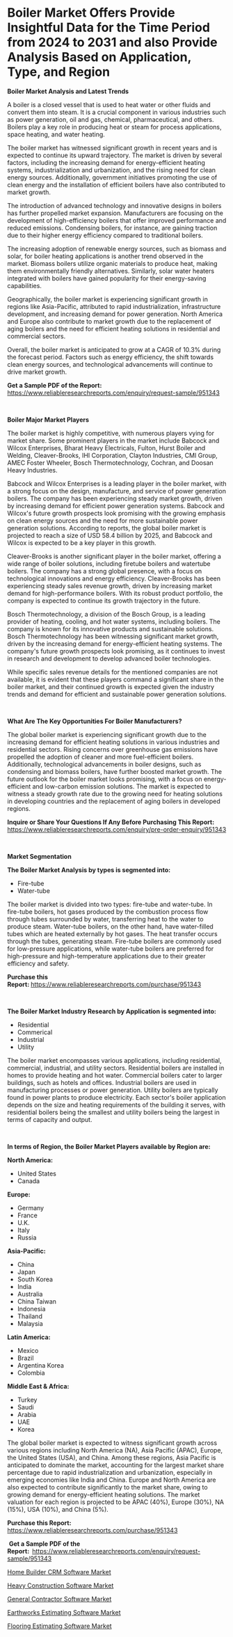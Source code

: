 <p><h1>Boiler Market Offers Provide Insightful Data for the Time Period from 2024 to 2031 and also Provide Analysis Based on Application, Type, and Region</h1></p><p><strong>Boiler Market Analysis and Latest Trends</strong></p>
<p><p>A boiler is a closed vessel that is used to heat water or other fluids and convert them into steam. It is a crucial component in various industries such as power generation, oil and gas, chemical, pharmaceutical, and others. Boilers play a key role in producing heat or steam for process applications, space heating, and water heating.</p><p>The boiler market has witnessed significant growth in recent years and is expected to continue its upward trajectory. The market is driven by several factors, including the increasing demand for energy-efficient heating systems, industrialization and urbanization, and the rising need for clean energy sources. Additionally, government initiatives promoting the use of clean energy and the installation of efficient boilers have also contributed to market growth.</p><p>The introduction of advanced technology and innovative designs in boilers has further propelled market expansion. Manufacturers are focusing on the development of high-efficiency boilers that offer improved performance and reduced emissions. Condensing boilers, for instance, are gaining traction due to their higher energy efficiency compared to traditional boilers.</p><p>The increasing adoption of renewable energy sources, such as biomass and solar, for boiler heating applications is another trend observed in the market. Biomass boilers utilize organic materials to produce heat, making them environmentally friendly alternatives. Similarly, solar water heaters integrated with boilers have gained popularity for their energy-saving capabilities.</p><p>Geographically, the boiler market is experiencing significant growth in regions like Asia-Pacific, attributed to rapid industrialization, infrastructure development, and increasing demand for power generation. North America and Europe also contribute to market growth due to the replacement of aging boilers and the need for efficient heating solutions in residential and commercial sectors.</p><p>Overall, the boiler market is anticipated to grow at a CAGR of 10.3% during the forecast period. Factors such as energy efficiency, the shift towards clean energy sources, and technological advancements will continue to drive market growth.</p></p>
<p><strong>Get a Sample PDF of the Report:&nbsp;</strong> <a href="https://www.reliableresearchreports.com/enquiry/request-sample/951343">https://www.reliableresearchreports.com/enquiry/request-sample/951343</a></p>
<p>&nbsp;</p>
<p><strong>Boiler Major Market Players</strong></p>
<p><p>The boiler market is highly competitive, with numerous players vying for market share. Some prominent players in the market include Babcock and Wilcox Enterprises, Bharat Heavy Electricals, Fulton, Hurst Boiler and Welding, Cleaver-Brooks, IHI Corporation, Clayton Industries, CMI Group, AMEC Foster Wheeler, Bosch Thermotechnology, Cochran, and Doosan Heavy Industries.</p><p>Babcock and Wilcox Enterprises is a leading player in the boiler market, with a strong focus on the design, manufacture, and service of power generation boilers. The company has been experiencing steady market growth, driven by increasing demand for efficient power generation systems. Babcock and Wilcox's future growth prospects look promising with the growing emphasis on clean energy sources and the need for more sustainable power generation solutions. According to reports, the global boiler market is projected to reach a size of USD 58.4 billion by 2025, and Babcock and Wilcox is expected to be a key player in this growth.</p><p>Cleaver-Brooks is another significant player in the boiler market, offering a wide range of boiler solutions, including firetube boilers and watertube boilers. The company has a strong global presence, with a focus on technological innovations and energy efficiency. Cleaver-Brooks has been experiencing steady sales revenue growth, driven by increasing market demand for high-performance boilers. With its robust product portfolio, the company is expected to continue its growth trajectory in the future.</p><p>Bosch Thermotechnology, a division of the Bosch Group, is a leading provider of heating, cooling, and hot water systems, including boilers. The company is known for its innovative products and sustainable solutions. Bosch Thermotechnology has been witnessing significant market growth, driven by the increasing demand for energy-efficient heating systems. The company's future growth prospects look promising, as it continues to invest in research and development to develop advanced boiler technologies.</p><p>While specific sales revenue details for the mentioned companies are not available, it is evident that these players command a significant share in the boiler market, and their continued growth is expected given the industry trends and demand for efficient and sustainable power generation solutions.</p></p>
<p>&nbsp;</p>
<p><strong>What Are The Key Opportunities For Boiler Manufacturers?</strong></p>
<p><p>The global boiler market is experiencing significant growth due to the increasing demand for efficient heating solutions in various industries and residential sectors. Rising concerns over greenhouse gas emissions have propelled the adoption of cleaner and more fuel-efficient boilers. Additionally, technological advancements in boiler designs, such as condensing and biomass boilers, have further boosted market growth. The future outlook for the boiler market looks promising, with a focus on energy-efficient and low-carbon emission solutions. The market is expected to witness a steady growth rate due to the growing need for heating solutions in developing countries and the replacement of aging boilers in developed regions.</p></p>
<p><strong>Inquire or Share Your Questions If Any Before Purchasing This Report:</strong> <a href="https://www.reliableresearchreports.com/enquiry/pre-order-enquiry/951343">https://www.reliableresearchreports.com/enquiry/pre-order-enquiry/951343</a></p>
<p>&nbsp;</p>
<p><strong>Market Segmentation</strong></p>
<p><strong>The Boiler Market Analysis by types is segmented into:</strong></p>
<p><ul><li>Fire-tube</li><li>Water-tube</li></ul></p>
<p><p>The boiler market is divided into two types: fire-tube and water-tube. In fire-tube boilers, hot gases produced by the combustion process flow through tubes surrounded by water, transferring heat to the water to produce steam. Water-tube boilers, on the other hand, have water-filled tubes which are heated externally by hot gases. The heat transfer occurs through the tubes, generating steam. Fire-tube boilers are commonly used for low-pressure applications, while water-tube boilers are preferred for high-pressure and high-temperature applications due to their greater efficiency and safety.</p></p>
<p><strong>Purchase this Report:&nbsp;</strong><a href="https://www.reliableresearchreports.com/purchase/951343">https://www.reliableresearchreports.com/purchase/951343</a></p>
<p>&nbsp;</p>
<p><strong>The Boiler Market Industry Research by Application is segmented into:</strong></p>
<p><ul><li>Residential</li><li>Commerical</li><li>Industrial</li><li>Utility</li></ul></p>
<p><p>The boiler market encompasses various applications, including residential, commercial, industrial, and utility sectors. Residential boilers are installed in homes to provide heating and hot water. Commercial boilers cater to larger buildings, such as hotels and offices. Industrial boilers are used in manufacturing processes or power generation. Utility boilers are typically found in power plants to produce electricity. Each sector's boiler application depends on the size and heating requirements of the building it serves, with residential boilers being the smallest and utility boilers being the largest in terms of capacity and output.</p></p>
<p>&nbsp;</p>
<p><strong>In terms of Region, the Boiler Market Players available by Region are:</strong></p>
<p>
    <p> <strong> North America: </strong>
        <ul>
            <li>United States</li>
            <li>Canada</li>
        </ul>
        </p> 
    <p> <strong> Europe: </strong>
        <ul>
            <li>Germany</li>
            <li>France</li>
            <li>U.K.</li>
            <li>Italy</li>
            <li>Russia</li>
        </ul>
        </p> 
    <p> <strong> Asia-Pacific: </strong>
        <ul>
            <li>China</li>
            <li>Japan</li>
            <li>South Korea</li>
            <li>India</li>
            <li>Australia</li>
            <li>China Taiwan</li>
            <li>Indonesia</li>
            <li>Thailand</li>
            <li>Malaysia</li>
        </ul>
        </p> 
    <p> <strong> Latin America: </strong>
        <ul>
            <li>Mexico</li>
            <li>Brazil</li>
            <li>Argentina Korea</li>
            <li>Colombia</li>
        </ul>
        </p> 
    <p> <strong> Middle East & Africa: </strong>
        <ul>
            <li>Turkey</li>
            <li>Saudi</li>
            <li>Arabia</li>
            <li>UAE</li>
            <li>Korea</li>
        </ul>
    </p>
    </p>
<p><p>The global boiler market is expected to witness significant growth across various regions including North America (NA), Asia Pacific (APAC), Europe, the United States (USA), and China. Among these regions, Asia Pacific is anticipated to dominate the market, accounting for the largest market share percentage due to rapid industrialization and urbanization, especially in emerging economies like India and China. Europe and North America are also expected to contribute significantly to the market share, owing to growing demand for energy-efficient heating solutions. The market valuation for each region is projected to be APAC (40%), Europe (30%), NA (15%), USA (10%), and China (5%).</p></p>
<p><strong>Purchase this Report: </strong><a href="https://www.reliableresearchreports.com/purchase/951343">https://www.reliableresearchreports.com/purchase/951343</a></p>
<p>&nbsp;<strong>Get a Sample PDF of the Report:&nbsp;&nbsp;</strong><a href="https://www.reliableresearchreports.com/enquiry/request-sample/951343">https://www.reliableresearchreports.com/enquiry/request-sample/951343</a></p>
<p><strong></strong></p>
<p><p><a href="https://github.com/kuntayevaz/Market-Research-Report-List-2/blob/main/home-builder-crm-software-market.md">Home Builder CRM Software Market</a></p><p><a href="https://github.com/Krish2023na/Market-Research-Report-List-2/blob/main/heavy-construction-software-market.md">Heavy Construction Software Market</a></p><p><a href="https://github.com/zebdakicsin/Market-Research-Report-List-2/blob/main/general-contractor-software-market.md">General Contractor Software Market</a></p><p><a href="https://github.com/sofyaavrova/Market-Research-Report-List-2/blob/main/earthworks-estimating-software-market.md">Earthworks Estimating Software Market</a></p><p><a href="https://github.com/kholmovskayalyudmila/Market-Research-Report-List-2/blob/main/flooring-estimating-software-market.md">Flooring Estimating Software Market</a></p></p>